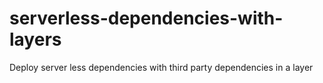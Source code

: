 # serverless-dependencies-with-layers
Deploy server less dependencies with third party dependencies in a layer
